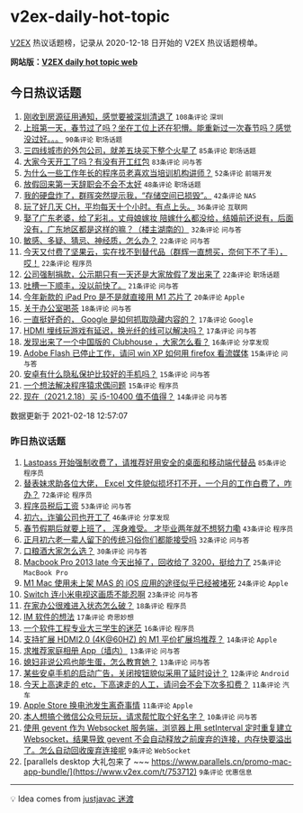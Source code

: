 # v2ex-daily-hot-topic

[V2EX](https://www.v2ex.com/) 热议话题榜，记录从 2020-12-18 日开始的 V2EX 热议话题榜单。

**网站版：[V2EX daily hot topic web](https://realleonardo.github.io/v2ex-daily-hot-topic-web/)**

## 今日热议话题

<!-- TODAY BEGIN -->

1. [刚收到房源征用通知，感觉要被深圳清退了](https://www.v2ex.com/t/753933) `108条评论` `深圳`
1. [上班第一天，春节过了吗？坐在工位上还在犯懵。能重新过一次春节吗？感觉没过好。。。](https://www.v2ex.com/t/753781) `90条评论` `职场话题`
1. [三四线城市的外包公司，就差五块买下整个火星了](https://www.v2ex.com/t/753842) `85条评论` `职场话题`
1. [大家今天开工了吗？有没有开工红包](https://www.v2ex.com/t/753796) `83条评论` `问与答`
1. [为什么一些工作年长的程序员老喜欢当培训机构讲师？](https://www.v2ex.com/t/753786) `52条评论` `前端开发`
1. [放假回来第一天辞职会不会不太好](https://www.v2ex.com/t/753907) `48条评论` `职场话题`
1. [我的硬盘炸了，群晖突然提示我，“存储空间已损毁”。](https://www.v2ex.com/t/753928) `42条评论` `NAS`
1. [玩了好几天 CH，平均每天十个小时。有点上头。](https://www.v2ex.com/t/753788) `36条评论` `互联网`
1. [娶了广东老婆，给了彩礼，丈母娘嫁妆 陪嫁什么都没给，结婚前还说有，后面没有，广东地区都是这样的嘛？（楼主湖南的）](https://www.v2ex.com/t/753987) `32条评论` `问与答`
1. [敏感、多疑、猜忌、神经质，怎么办？](https://www.v2ex.com/t/753912) `22条评论` `问与答`
1. [今天又付费了坚果云，实在找不到替代品（群辉一直想买，奈何下不了手），哎！](https://www.v2ex.com/t/753900) `22条评论` `程序员`
1. [公司强制捐款，公示期只有一天还是大家放假了发出来了](https://www.v2ex.com/t/753784) `22条评论` `职场话题`
1. [吐槽一下顺丰，没以前快了。](https://www.v2ex.com/t/753875) `21条评论` `问与答`
1. [今年新款的 iPad Pro 是不是就直接用 M1 芯片了](https://www.v2ex.com/t/753794) `20条评论` `Apple`
1. [关于办公室喝茶](https://www.v2ex.com/t/753826) `18条评论` `问与答`
1. [一直挺好奇的， Google 是如何抓取隐藏内容的？](https://www.v2ex.com/t/753855) `17条评论` `Google`
1. [HDMI 埋线玩游戏有延迟，换光纤的线可以解决吗？](https://www.v2ex.com/t/753777) `17条评论` `问与答`
1. [发现出来了一个中国版的 Clubhouse ，大家怎么看？](https://www.v2ex.com/t/753802) `16条评论` `分享发现`
1. [Adobe Flash 已停止工作，请问 win XP 如何用 firefox 看流媒体](https://www.v2ex.com/t/753994) `15条评论` `问与答`
1. [安卓有什么隐私保护比较好的手机吗？](https://www.v2ex.com/t/753958) `15条评论` `问与答`
1. [一个想法解决程序猿求偶问题](https://www.v2ex.com/t/753950) `15条评论` `程序员`
1. [现在（2021.2.18）买 i5-10400 值不值得？](https://www.v2ex.com/t/753924) `14条评论` `问与答`

数据更新于 2021-02-18 12:57:07

<!-- TODAY END -->

### 昨日热议话题

<!-- YESTERDAY BEGIN -->

1. [Lastpass 开始强制收费了，请推荐好用安全的桌面和移动端代替品](https://www.v2ex.com/t/753651) `85条评论` `程序员`
1. [替表妹求助各位大佬， Excel 文件貌似损坏打不开，一个月的工作白费了，咋办？](https://www.v2ex.com/t/753658) `72条评论` `程序员`
1. [程序员税后工资](https://www.v2ex.com/t/753635) `53条评论` `问与答`
1. [初六，诈骗公司也开工了](https://www.v2ex.com/t/753693) `46条评论` `分享发现`
1. [春节假期后就要上班了， 浑身难受。 才毕业两年就不想努力嘞](https://www.v2ex.com/t/753706) `43条评论` `程序员`
1. [正月初六老一辈人留下的传统习俗你们都能接受吗](https://www.v2ex.com/t/753740) `32条评论` `问与答`
1. [口粮酒大家怎么选？](https://www.v2ex.com/t/753723) `30条评论` `问与答`
1. [Macbook Pro 2013 late 今天出掉了，回收给了 3200，挺给力了](https://www.v2ex.com/t/753716) `25条评论` `MacBook Pro`
1. [M1 Mac 使用未上架 MAS 的 iOS 应用的途径似乎已经被堵死](https://www.v2ex.com/t/753655) `24条评论` `Apple`
1. [Switch 连小米电视这画质不能忍啊](https://www.v2ex.com/t/753700) `23条评论` `问与答`
1. [在家办公很难进入状态怎么破？](https://www.v2ex.com/t/753719) `18条评论` `程序员`
1. [IM 软件的想法](https://www.v2ex.com/t/753682) `17条评论` `奇思妙想`
1. [一个软件工程专业大三学生的迷茫](https://www.v2ex.com/t/753732) `16条评论` `程序员`
1. [支持扩展 HDMI2.0 (4K@60HZ) 的 M1 平价扩展坞推荐？](https://www.v2ex.com/t/753725) `14条评论` `Apple`
1. [求推荐家庭相册 App（墙内）](https://www.v2ex.com/t/753736) `13条评论` `问与答`
1. [媳妇非说公鸡也能生蛋，怎么教育她？](https://www.v2ex.com/t/753644) `13条评论` `问与答`
1. [某些安卓手机的启动广告，关闭按钮貌似采用了延时设计？](https://www.v2ex.com/t/753680) `12条评论` `Android`
1. [今天上高速走的 etc，下高速走的人工，请问会不会下次多扣费？](https://www.v2ex.com/t/753695) `11条评论` `汽车`
1. [Apple Store 换电池发生离奇事情](https://www.v2ex.com/t/753694) `11条评论` `Apple`
1. [本人想搞个微信公众号玩玩，请求帮忙取个好名字？](https://www.v2ex.com/t/753742) `10条评论` `问与答`
1. [使用 gevent 作为 Websocket 服务端，浏览器上用 setInterval 定时重复建立 Websocket，结果导致 gevent 不会自动释放之前废弃的连接，内存快要溢出了。怎么自动回收废弃连接呢](https://www.v2ex.com/t/753756) `9条评论` `WebSocket`
1. [parallels desktop 大礼包来了 ~~~ https://www.parallels.cn/promo-mac-app-bundle/](https://www.v2ex.com/t/753712) `9条评论` `优惠信息`

<!-- YESTERDAY END -->

---

💡 Idea comes from [justjavac 迷渡](https://github.com/justjavac/)
